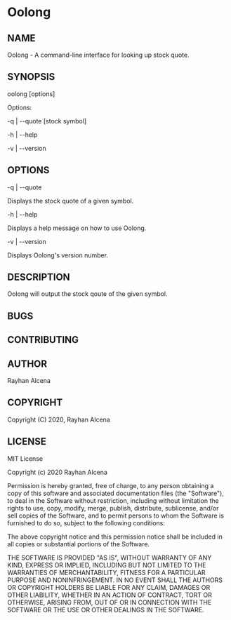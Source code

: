 # Oolong

## NAME

Oolong - A command-line interface for looking up stock quote.

## SYNOPSIS

oolong [options]

Options:

-q | --quote [stock symbol]

-h | --help

-v | --version

## OPTIONS

-q | --quote

Displays the stock quote of a given symbol.

-h | --help

Displays a help message on how to use Oolong.

-v | --version

Displays Oolong's version number.

## DESCRIPTION

Oolong will output the stock qoute of the given symbol.

## BUGS

## CONTRIBUTING

## AUTHOR

Rayhan Alcena

## COPYRIGHT

Copyright (C) 2020, Rayhan Alcena

## LICENSE

MIT License

Copyright (c) 2020 Rayhan Alcena

Permission is hereby granted, free of charge, to any person obtaining a copy
of this software and associated documentation files (the "Software"), to deal
in the Software without restriction, including without limitation the rights
to use, copy, modify, merge, publish, distribute, sublicense, and/or sell
copies of the Software, and to permit persons to whom the Software is
furnished to do so, subject to the following conditions:

The above copyright notice and this permission notice shall be included in all
copies or substantial portions of the Software.

THE SOFTWARE IS PROVIDED "AS IS", WITHOUT WARRANTY OF ANY KIND, EXPRESS OR
IMPLIED, INCLUDING BUT NOT LIMITED TO THE WARRANTIES OF MERCHANTABILITY,
FITNESS FOR A PARTICULAR PURPOSE AND NONINFRINGEMENT. IN NO EVENT SHALL THE
AUTHORS OR COPYRIGHT HOLDERS BE LIABLE FOR ANY CLAIM, DAMAGES OR OTHER
LIABILITY, WHETHER IN AN ACTION OF CONTRACT, TORT OR OTHERWISE, ARISING FROM,
OUT OF OR IN CONNECTION WITH THE SOFTWARE OR THE USE OR OTHER DEALINGS IN THE
SOFTWARE.

